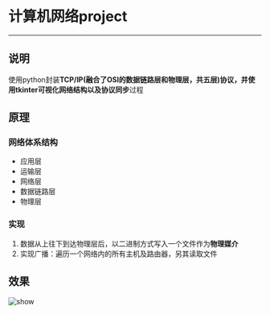 # 计算机网络project
---

## 说明
使用python封装**TCP/IP(融合了OSI的数据链路层和物理层，共五层)**协议，并使用tkinter可视化网络结构以及协议**同步**过程

## 原理
### 网络体系结构
- 应用层
- 运输层
- 网络层
- 数据链路层
- 物理层

### 实现
1. 数据从上往下到达物理层后，以二进制方式写入一个文件作为**物理媒介**
2. 实现广播：遍历一个网络内的所有主机及路由器，另其读取文件

## 效果
![show](https://gitee.com/yuanfuyan/pyNet/raw/master/img/Snipaste_2019-11-05_20-36-56.png)